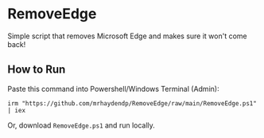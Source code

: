 # RemoveEdge
Simple script that removes Microsoft Edge and makes sure it won't come back!

## How to Run
Paste this command into Powershell/Windows Terminal (Admin):
```
irm "https://github.com/mrhaydendp/RemoveEdge/raw/main/RemoveEdge.ps1" | iex
```
Or, download `RemoveEdge.ps1` and run locally.
